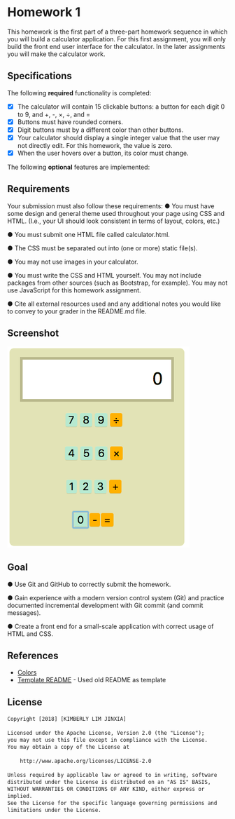 # Homework 1

This homework is the first part of a three-part homework sequence in which you 
will build a calculator application. For this first assignment, you will only 
build the front end user interface for the calculator. In the later assignments 
you will make the calculator work. 

## Specifications

The following **required** functionality is completed:

* [X] The calculator will contain 15 clickable buttons: a button for each digit 0 to 9, and +, -, ×, ÷, and =
* [X] Buttons must have rounded corners.
* [X] Digit buttons must by a different color than other buttons.
* [X] Your calculator should display a single integer value that
the user may not directly edit. For this homework, the value
is zero.
* [X] When the user hovers over a button, its color must change.

The following **optional** features are implemented:

## Requirements

Your submission must also follow these requirements:
● You must have some design and general theme used throughout your page using CSS and
HTML. (I.e., your UI should look consistent in terms of layout, colors, etc.)

● You must submit one HTML file called calculator.html.

● The CSS must be separated out into (one or more) static file(s).

● You may not use images in your calculator.

● You must write the CSS and HTML yourself. You may not include packages from other sources
(such as Bootstrap, for example). You may not use JavaScript for this homework assignment.

● Cite all external resources used and any additional notes you would like to convey to your grader in the README.md file.

## Screenshot

![Alt text](calculator.png)

## Goal

● Use Git and GitHub to correctly submit the homework.

● Gain experience with a modern version control system (Git) and practice documented
incremental development with Git commit (and commit messages).

● Create a front end for a small-scale application with correct
usage of HTML and CSS.

## References

- [Colors](https://www.w3schools.com/cssref/css_colors.asp)
- [Template README](https://raw.githubusercontent.com/kimberlyljx/Twitter/master/README.md) - Used old README as template

## License

    Copyright [2018] [KIMBERLY LIM JINXIA]

    Licensed under the Apache License, Version 2.0 (the "License");
    you may not use this file except in compliance with the License.
    You may obtain a copy of the License at

        http://www.apache.org/licenses/LICENSE-2.0

    Unless required by applicable law or agreed to in writing, software
    distributed under the License is distributed on an "AS IS" BASIS,
    WITHOUT WARRANTIES OR CONDITIONS OF ANY KIND, either express or implied.
    See the License for the specific language governing permissions and
    limitations under the License.
